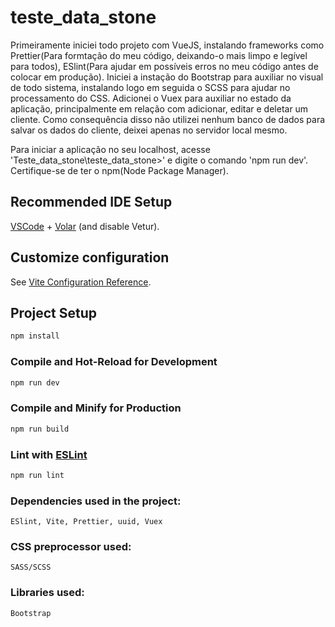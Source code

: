 # teste_data_stone

Primeiramente iniciei todo projeto com VueJS, instalando frameworks como Prettier(Para formtação do meu código, deixando-o mais limpo e legível para todos), ESlint(Para ajudar em possíveis erros no meu código antes de colocar em produção).
Iniciei a instação do Bootstrap para auxiliar no visual de todo sistema, instalando logo em seguida o SCSS para ajudar no processamento do CSS.
Adicionei o Vuex para auxiliar no estado da aplicação, principalmente em relação com adicionar, editar e deletar um cliente. Como consequência disso não utilizei nenhum banco de dados para salvar os dados do cliente, deixei apenas no servidor local mesmo.

Para iniciar a aplicação no seu localhost, acesse 'Teste_data_stone\teste_data_stone>' e digite o comando 'npm run dev'. Certifique-se de ter o npm(Node Package Manager).

## Recommended IDE Setup

[VSCode](https://code.visualstudio.com/) + [Volar](https://marketplace.visualstudio.com/items?itemName=Vue.volar) (and disable Vetur).

## Customize configuration

See [Vite Configuration Reference](https://vitejs.dev/config/).

## Project Setup

```sh
npm install
```

### Compile and Hot-Reload for Development

```sh
npm run dev
```

### Compile and Minify for Production

```sh
npm run build
```

### Lint with [ESLint](https://eslint.org/)

```sh
npm run lint
```

### Dependencies used in the project:
```
ESlint, Vite, Prettier, uuid, Vuex
```

### CSS preprocessor used:
```
SASS/SCSS
```

### Libraries used:
```
Bootstrap
```
